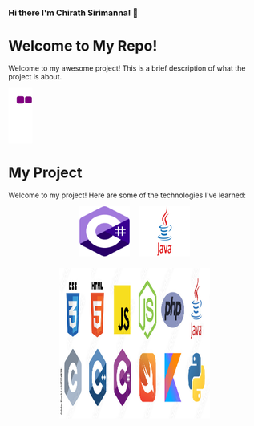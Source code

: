 ### Hi there I'm Chirath Sirimanna! 👋

# Welcome to My Repo!

Welcome to my awesome project! This is a brief description of what the project is about.

<!--
**ChirathSiri/chirathsiri** is a ✨ _special_ ✨ repository because its `README.md` (this file) appears on your GitHub profile.

Here are some ideas to get you started:

- 🔭 I’m currently working on ...
- 🌱 I’m currently learning ...
- 👯 I’m looking to collaborate on ...
- 🤔 I’m looking for help with ...
- 💬 Ask me about ...
- 📫 How to reach me: ...
- 😄 Pronouns: ...
- ⚡ Fun fact: ...
-->



![snake gif](https://github.com/ChirathSiri/chirathsiri/blob/output/github-contribution-grid-snake.gif)

# My Project

Welcome to my project! Here are some of the technologies I've learned:

<div style="display: flex; flex-wrap: wrap; justify-content: center; gap: 20px;">

  <div style="animation: bounce 2s infinite;">
    <img src="assets/images/C.png" alt="HTML5" width="100" height="100">
  </div>
  
  <div style="animation: bounce 2s infinite 0.2s;">
    <img src="assets/images/Java-Logo.png" alt="CSS3" width="100" height="100">
  </div>
  
  <div style="animation: bounce 2s infinite 0.4s;">
    <img src="assets/images/Tec.jpeg" alt="JavaScript" width="300" height="300">
  </div>
  
</div>
